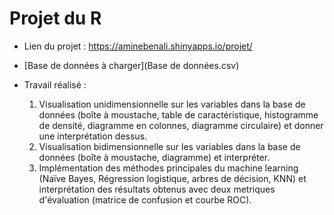# Projet du R

- Lien du projet : https://aminebenali.shinyapps.io/projet/

- [Base de données à charger](Base de données.csv)

- Travail réalisé : 
  1. Visualisation unidimensionnelle sur les variables dans la base de données (boîte à moustache, table de caractéristique, histogramme de densité, diagramme en colonnes, diagramme circulaire) et donner une interprétation dessus.
  2. Visualisation bidimensionnelle sur les variables dans la base de données (boîte à moustache, diagramme) et interpréter.
  3. Implémentation des méthodes principales du machine learning (Naïve Bayes, Régression logistique, arbres de décision, KNN) et interprétation des résultats obtenus avec deux metriques d'évaluation (matrice de confusion et courbe ROC).
